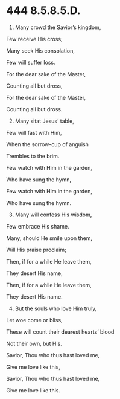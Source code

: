 # 444 8.5.8.5.D.

1.  Many crowd the Savior’s kingdom,

Few receive His cross;

Many seek His consolation,

Few will suffer loss.

For the dear sake of the Master,

Counting all but dross,

For the dear sake of the Master,

Counting all but dross.

2.  Many sitat Jesus’ table,

Few will fast with Him,

When the sorrow-cup of anguish

Trembles to the brim.

Few watch with Him in the garden,

Who have sung the hymn,

Few watch with Him in the garden,

Who have sung the hymn.

3.  Many will confess His wisdom,

Few embrace His shame.

Many, should He smile upon them,

Will His praise proclaim;

Then, if for a while He leave them,

They desert His name,

Then, if for a while He leave them,

They desert His name.

4.  But the souls who love Him truly,

Let woe come or bliss,

These will count their dearest hearts’ blood

Not their own, but His.

Savior, Thou who thus hast loved me,

Give me love like this,

Savior, Thou who thus hast loved me,

Give me love like this.

